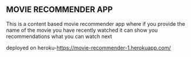 ## MOVIE RECOMMENDER APP
This is a content based movie recommender app where if you provide the name of the movie you have recently watched it can show you recommendations what you can watch next

deployed on heroku-https://movie-recommender-1.herokuapp.com/
